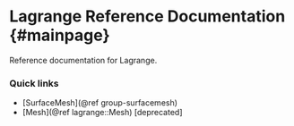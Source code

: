 Lagrange Reference Documentation {#mainpage}
============

Reference documentation for Lagrange.

### Quick links

- [SurfaceMesh](@ref group-surfacemesh)
- [Mesh](@ref lagrange::Mesh) [deprecated]
